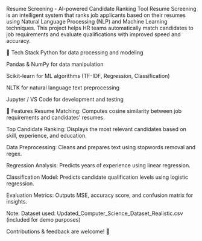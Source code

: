 Resume Screening - AI-powered Candidate Ranking Tool
Resume Screening is an intelligent system that ranks job applicants based on their resumes using Natural Language Processing (NLP) and Machine Learning techniques. This project helps HR teams automatically match candidates to job requirements and evaluate qualifications with improved speed and accuracy.

🔹 Tech Stack
Python for data processing and modeling

Pandas & NumPy for data manipulation

Scikit-learn for ML algorithms (TF-IDF, Regression, Classification)

NLTK for natural language text preprocessing

Jupyter / VS Code for development and testing

🔹 Features
Resume Matching: Computes cosine similarity between job requirements and candidates' resumes.

Top Candidate Ranking: Displays the most relevant candidates based on skill, experience, and education.

Data Preprocessing: Cleans and prepares text using stopwords removal and regex.

Regression Analysis: Predicts years of experience using linear regression.

Classification Model: Predicts candidate qualification levels using logistic regression.

Evaluation Metrics: Outputs MSE, accuracy score, and confusion matrix for insights.

Note: Dataset used: Updated_Computer_Science_Dataset_Realistic.csv (included for demo purposes)

Contributions & feedback are welcome! 🚀
